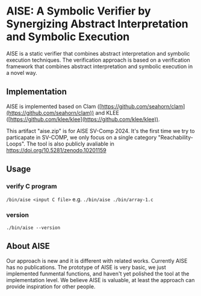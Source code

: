 # AISE: A Symbolic Verifier by Synergizing Abstract Interpretation and Symbolic Execution	

AISE is a static verifier that combines abstract interpretation and symbolic execution techniques. The verification approach is based on a verification framework that combines abstract interpretation and symbolic execution in a novel way. 

## Implementation
AISE is implemented based on Clam ([https://github.com/seahorn/clam](https://github.com/seahorn/clam)) and KLEE ([https://github.com/klee/klee](https://github.com/klee/klee)).

This artifact "aise.zip" is for AISE SV-Comp 2024. It's the first time we try to particapate in SV-COMP, we only focus on a single category "Reachability-Loops".
The tool is also publicly avaliable in https://doi.org/10.5281/zenodo.10201159
## Usage

### verify C program
`/bin/aise <input C file>`
e.g. `./bin/aise ./bin/array-1.c`
### version
`./bin/aise --version `

## About AISE
Our approach is new and it is different with related works. Currently AISE has no publications. The prototype of AISE is very basic, we just implemented funmental functions, and haven't yet polished the tool at the implementation level. We believe AISE is valuable, at least the approach can provide inspiration for other people.
